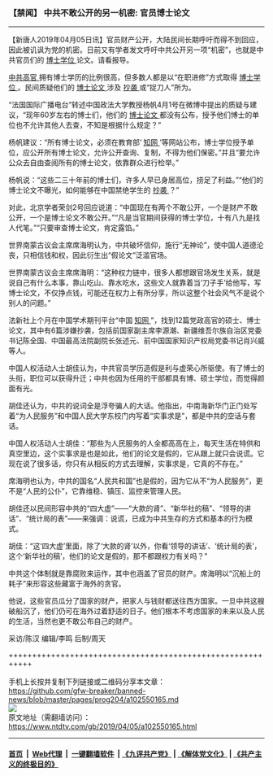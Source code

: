 ### 【禁闻】 中共不敢公开的另一机密: 官员博士论文
------------------------

<div class="post_content" itemprop="articleBody">
 <p>
  【新唐人2019年04月05日讯】官员财产公开，大陆民间长期呼吁而得不到回应，因此被讥讽为党的机密。日前又有学者发文呼吁中共公开另一项“机密”，也就是中共官员们的
  <a href="https://www.ntdtv.com/gb/博士学位.htm">
   博士学位
  </a>
  论文。请看报导。
 </p>
 <p>
  <a href="https://www.ntdtv.com/gb/中共高官.htm">
   中共高官
  </a>
  拥有博士学历的比例很高，但多数人都是以“在职进修”方式取得
  <a href="https://www.ntdtv.com/gb/博士学位.htm">
   博士学位
  </a>
  。民间质疑他们的
  <a href="https://www.ntdtv.com/gb/博士论文.htm">
   博士论文
  </a>
  涉及
  <a href="https://www.ntdtv.com/gb/抄袭.htm">
   抄袭
  </a>
  或“捉刀人”所为。
 </p>
 <p>
  “法国国际广播电台”转述中国政法大学教授杨帆4月1号在微博中提出的质疑与建议，“现年60岁左右的博士们，他们的
  <a href="https://www.ntdtv.com/gb/博士论文.htm">
   博士论文
  </a>
  都没有公布，授予他们博士的单位也不允许其他人去查，不知是根据什么规定？”
 </p>
 <p>
  杨帆建议：“所有博士论文，必须在教育部‘
  <a href="https://www.ntdtv.com/gb/知网.htm">
   知网
  </a>
  ’等网站公布，博士学位授予单位，应公开所有博士论文，允许公开查询、复制，不得为他们保密。”并且“要允许公众去自由查阅所有的博士论文，依靠群众进行检举。”
 </p>
 <p>
  杨帆说：“这些二三十年前的博士们，许多人早已身居高位，捞足了利益。”“他们的博士论文不曝光，如何能够在中国禁绝学生的
  <a href="https://www.ntdtv.com/gb/抄袭.htm">
   抄袭
  </a>
  ？”
 </p>
 <p>
  对此，北京学者荣剑2号回应说道：“中国现在有两个不敢公开，一个是财产不敢公开，一个是博士论文不敢公开。”“凡是当官期间获得的博士学位，十有八九是找人代笔。”“只要审查博士论文，肯定露馅。”
 </p>
 <p>
  世界南蒙古议会主席席海明认为，中共破坏信仰，施行“无神论”，使中国人道德沦丧，只相信钱和权，因此衍生出“假论文”泛滥官场。
 </p>
 <p>
  世界南蒙古议会主席席海明：“这种权力链中，很多人都想跟官场发生关系，就是说自己有什么本事，靠山吃山、靠水吃水，这些文人就靠着当‘刀子手’给他写，写博士论文，不仅挣点钱，可能还在权力上有所分享，所以这整个社会风气不是说个别人的问题。”
 </p>
 <p>
  法新社上个月在中国学术期刊平台“中国
  <a href="https://www.ntdtv.com/gb/知网.htm">
   知网
  </a>
  ”，找到12篇党政高官的硕士、博士论文，其中有6篇涉嫌抄袭，包括前国家副主席李源潮、新疆维吾尔族自治区党委书记陈全国、中国最高法院副院长张述元、前中国国家知识产权局党委书记肖兴威等人。
 </p>
 <p>
  中国人权活动人士胡佳认为，中共官员学历造假是利与虚荣心所驱使。有了博士的头衔，职位可以获得升迁；中共也因为任用的干部都具有博、硕士学位，而觉得颜面有光。
 </p>
 <p>
  胡佳还认为，中共的说词全是浮夸骗人的大话。他指出，中南海新华门正门处写着“为人民服务”和中国人民大学东校门内写着“实事求是”，都是中共的空话与套话。
 </p>
 <p>
  中国人权活动人士胡佳：“那些为人民服务的人全都高高在上，每天生活在特供和真空里边，这个实事求是也是如此，他们的论文是假的，它从跟上就只会说谎。它现在说了很多话，你只有从相反的方式去理解，实事求是，它真的不存在。”
 </p>
 <p>
  席海明也认为，中共的国名“人民共和国”也是假的，因为它从不“为人民服务”，更不是“人民的公仆”，它靠维稳、镇压、监控来管理人民。
 </p>
 <p>
  胡佳还以民间形容中共的“四大虚”——“大款的肾”、“新华社的稿”、“领导的讲话”、“统计局的表”——来强调：说谎，已成为中共生存的方式和基本的行为模式。
 </p>
 <p>
  胡佳：“这‘四大虚’里面，除了‘大款的肾’以外，你看‘领导的讲话’、‘统计局的表’，这个‘新华社的稿’，他们的论文是假的，那不都跟权力有关吗？”
 </p>
 <p>
  中共这个体制就是靠腐败来运作，其中也涵盖了官员的财产。席海明以“沉船上的耗子”来形容这些藏富于海外的贪官。
 </p>
 <p>
  他说，这些官员瓜分了国家的财产，把家人与钱财都送往西方国家。一旦中共这艘破船沉了，他们仍可在海外过着舒适的日子。他们根本不考虑国家的未来以及人民的生活，当然也更不敢公布自己的财产。
 </p>
 <p>
  采访/陈汉 编辑/李鸣 后制/周天
 </p>
 <div class="single_ad">
 </div>
</div>

+++++++++++++++++++++++++++++++++++++++++++++++++++++++++++<br/><br/>
手机上长按并复制下列链接或二维码分享本文章：<br/>
https://github.com/gfw-breaker/banned-news/blob/master/pages/prog204/a102550165.md <br/>
<a href='https://github.com/gfw-breaker/banned-news/blob/master/pages/prog204/a102550165.md'><img src='https://github.com/gfw-breaker/banned-news/blob/master/pages/prog204/a102550165.md.png'/></a> <br/>
原文地址（需翻墙访问）：https://www.ntdtv.com/gb/2019/04/05/a102550165.html


------------------------
#### [首页](https://github.com/gfw-breaker/banned-news/blob/master/README.md) &nbsp;|&nbsp; [Web代理](https://github.com/labour-camp/helloworld) &nbsp;|&nbsp; [一键翻墙软件](https://github.com/gfw-breaker/nogfw/blob/master/README.md) &nbsp;| [《九评共产党》](https://github.com/gfw-breaker/9ping.md/blob/master/README.md#九评之一评共产党是什么) | [《解体党文化》](https://github.com/gfw-breaker/jtdwh.md/blob/master/README.md) | [《共产主义的终极目的》](https://github.com/gfw-breaker/gczydzjmd.md/blob/master/README.md)

